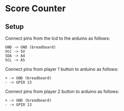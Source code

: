 # Score Counter

## Setup
Connect pins from the lcd to the arduino as follows:
```
GND -> GND (breadboard)
VCC -> 5V
SDA -> A4
SCL -> A5
```
Connect pins from player 1 button to arduino as follows:
```
+ -> GND (breadboard)
- -> GPIO 13
```
Connect pins from player 2 button to arduino as follows:
```
+ -> GND (breadboard)
- -> GPIO 13
```